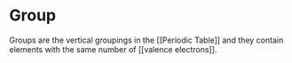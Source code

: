 # Group

Groups are the vertical groupings in the [[Periodic Table]] and they contain elements with the same number of [[valence electrons]]. 
